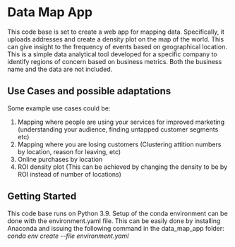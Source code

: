 # Data Map App

This code base is set to create a web app for mapping data. Specifically, it uploads addresses and create a density plot on the map of the world. This can give insight to the frequency of events based on geographical location. This is a simple data analytical tool developed for a specific company to identify regions of concern based on business metrics. Both the business name and the data are not included.

## Use Cases and possible adaptations

Some example use cases could be:
1) Mapping where people are using your services for improved marketing (understanding your audience, finding untapped customer segments etc)
2) Mapping where you are losing customers (Clustering attition numbers by location, reason for leaving, etc)
3) Online purchases by location
4) ROI density plot (This can be achieved by changing the density to be by ROI instead of number of locations)

## Getting Started

This code base runs on Python 3.9. Setup of the conda environment can be done with the environment.yaml file. This can be easily done by installing Anaconda and issuing the following command in the data_map_app folder:
_conda env create --file environment.yaml_




